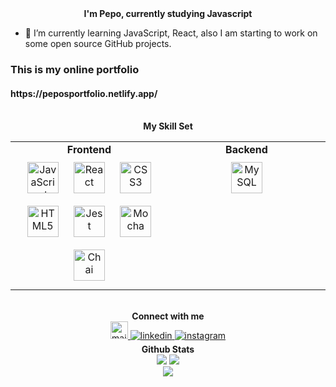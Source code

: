 <div align="center">
  <strong>I'm Pepo, currently studying Javascript</strong>
</div>

- 🌱 I’m currently learning JavaScript, React, also I am starting to work on some open source GitHub projects.
<h3>This is my online portfolio</h3> <h4>https://peposportfolio.netlify.app/</h4>

<br />

<div align="center">
  <strong>My Skill Set</strong>
</div>

<table align="center">
  <tr>
    <td valign="top" width="33%">
      <div align="center">
        <strong>Frontend</strong>
      </div>
      <div align="center">
        <a href="https://www.javascript.com/" target="_blank"><img style="margin: 10px" src="https://profilinator.rishav.dev/skills-assets/javascript-original.svg" alt="JavaScript" height="50" /></a>
        <a href="https://reactjs.org/" target="_blank"><img style="margin: 10px" src="https://profilinator.rishav.dev/skills-assets/react-original-wordmark.svg" alt="React" height="50" /></a>
        <a href="https://www.w3schools.com/css/" target="_blank"><img style="margin: 10px" src="https://profilinator.rishav.dev/skills-assets/css3-original-wordmark.svg" alt="CSS3" height="50" /></a>
        <a href="https://en.wikipedia.org/wiki/HTML5" target="_blank"><img style="margin: 10px" src="https://profilinator.rishav.dev/skills-assets/html5-original-wordmark.svg" alt="HTML5" height="50" /></a>
        <a href="https://jestjs.io/" target="_blank"><img style="margin: 10px" src="https://uxwing.com/wp-content/themes/uxwing/download/brands-and-social-media/jest-js-icon.png" alt="Jest" height="50" /></a>
        <a href="https://mochajs.org/" target="_blank"><img style="margin: 10px" src="https://profilinator.rishav.dev/skills-assets/mocha.png" alt="Mocha" height="50" /></a>
        <a href="https://www.chaijs.com/" target="_blank"><img style="margin: 10px" src="https://profilinator.rishav.dev/skills-assets/chai.png" alt="Chai" height="50" /></a>
      </div>
    </td>
    <td valign="top" width="33%">
      <div align="center">
        <strong>Backend</strong>
      </div>
      <div align="center">
        <a href="https://www.mysql.com/" target="_blank"><img style="margin: 10px" src="https://www.svgrepo.com/show/303251/mysql-logo.svg" alt="MySQL" height="50" /></a>
      </div>
  </tr>
</table>

<br />

<div align="center">
  <strong>Connect with me</strong>
</div>

<div align="center">
  <a href="mailto:banchevpepo@gmail.com" target="_blank">
    <img src="https://icon-library.com/images/microsoft-mail-icon/microsoft-mail-icon-20.jpg?&style=for-the-badge&logo=github&logoColor=white" alt="mail" style="margin-bottom: 5px; width: 28px" />
  </a>
  <a href="https://www.linkedin.com/in/penyo-banchev-6b5908165?utm_source=share&utm_campaign=share_via&utm_content=profile&utm_medium=ios_app" target="_blank">
    <img src="https://img.shields.io/badge/linkedin-%231E77B5.svg?&style=for-the-badge&logo=linkedin&logoColor=white" alt="linkedin" style="margin-bottom: 5px;" />
  </a>
  <a href="https://instagram.com/p.banchevloco" target="_blank">
    <img src="https://img.shields.io/badge/instagram-%23000000.svg?&style=for-the-badge&logo=instagram&logoColor=white" alt="instagram" style="margin-bottom: 5px;" />
  </a>
</div>

<div align="center">
  <strong>Github Stats</strong>
</div>
<div align="center">
  <img src="https://github-readme-stats.vercel.app/api?username=pepoloco&show_icons=true&theme=transparent"/>
  <img src="https://github-readme-stats.vercel.app/api/top-langs/?username=pepoloco&langs_count=8"/>
</div>


<div align="center">
  <img src="https://komarev.com/ghpvc/?username=pepoloco&&style=flat-square" align="center" />
</div>
